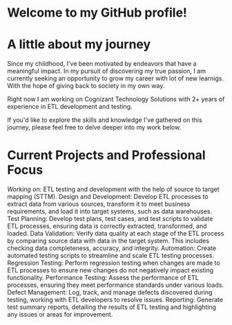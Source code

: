 # Welcome to my GitHub profile!

# A little about my journey

Since my childhood, I've been motivated by endeavors that have a meaningful impact. In my pursuit of discovering my true passion,  I am currently seeking an opportunity to grow my career with lot of new learnigs. With the hope of giving back to society in my own way.

Right now I am working on Cognizant Technology Solutions with 2+ years of experience in ETL development and testing.

If you'd like to explore the skills and knowledge I've gathered on this journey, please feel free to delve deeper into my work below.

# Current Projects and Professional Focus

*Working on*: ETL testing and development with the help of source to target mapping (STTM).
Design and Development: Develop ETL processes to extract data from various sources, transform it to meet business requirements, and load it into target systems, such as data warehouses.
Test Planning: Develop test plans, test cases, and test scripts to validate ETL processes, ensuring data is correctly extracted, transformed, and loaded.
Data Validation: Verify data quality at each stage of the ETL process by comparing source data with data in the target system. This includes checking data completeness, accuracy, and integrity.
Automation: Create automated testing scripts to streamline and scale ETL testing processes.
Regression Testing: Perform regression testing when changes are made to ETL processes to ensure new changes do not negatively impact existing functionality.
Performance Testing: Assess the performance of ETL processes, ensuring they meet performance standards under various loads.
Defect Management: Log, track, and manage defects discovered during testing, working with ETL developers to resolve issues.
Reporting: Generate test summary reports, detailing the results of ETL testing and highlighting any issues or areas for improvement.

